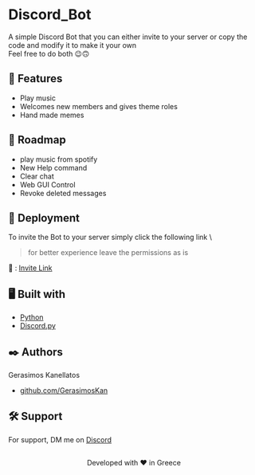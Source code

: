 # Discord_Bot

A simple Discord Bot that you can either invite to your server or copy the code and modify it to make it your own \
Feel free to do both  :wink::upside_down_face:
## :monocle_face: Features 

- Play music
- Welcomes new members and gives theme roles
- Hand made memes


## :bookmark_tabs: Roadmap

- play music from spotify
- New Help command
- Clear chat
- Web GUI Control
- Revoke deleted messages


## :rocket: Deployment

To invite the Bot to your server simply click the following link \
> for better experience leave the permissions as is

:link: : [Invite Link](https://discord.com/oauth2/authorize?client_id=590918903778246656&scope=bot&permissions=1644972474359)
## :desktop_computer: Built with

- [Python](https://www.python.org/)
- [Discord.py](https://discordpy.readthedocs.io/)


## :black_nib: Authors

Gerasimos Kanellatos
- [github.com/GerasimosKan](https://github.com/GerasimosKan)
## :hammer_and_wrench: Support

For support, DM me on [Discord](https://discord.com/users/546360303697395743)


## 
<p align="center">
  Developed with ❤️ in Greece
</p>
